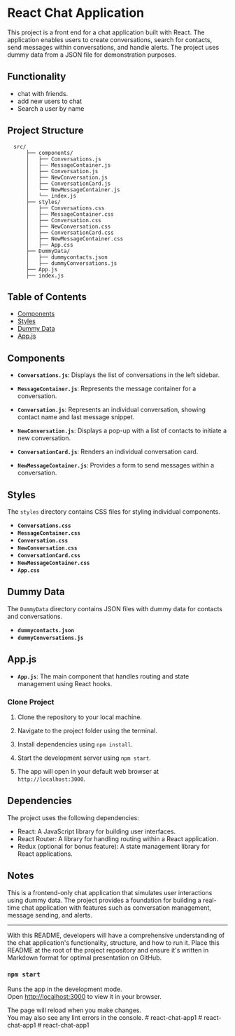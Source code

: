 # React Chat Application

This project is a front end for a chat application built with React. The application enables users to create conversations, search for contacts, send messages within conversations, and handle alerts. The project uses dummy data from a JSON file for demonstration purposes.


## Functionality

- chat with friends.
- add new users to chat
- Search a user by name






## Project Structure

      src/
          ├── components/
          │   ├── Conversations.js
          │   ├── MessageContainer.js
          │   ├── Conversation.js
          │   ├── NewConversation.js
          │   ├── ConversationCard.js
          │   └── NewMessageContainer.js
          │   └── index.js
          ├── styles/
          │   ├── Conversations.css
          │   ├── MessageContainer.css
          │   ├── Conversation.css
          │   ├── NewConversation.css
          │   ├── ConversationCard.css
          │   ├── NewMessageContainer.css
          │   ├── App.css
          ├── DummyData/
          │   ├── dummycontacts.json
          │   ├── dummyConversations.js
          ├── App.js
          ├── index.js




## Table of Contents

- [Components](#components)
- [Styles](#styles)
- [Dummy Data](#dummy-data)
- [App.js](#appjs)

## Components

- **`Conversations.js`**: Displays the list of conversations in the left sidebar.

- **`MessageContainer.js`**: Represents the message container for a conversation.

- **`Conversation.js`**: Represents an individual conversation, showing contact name and last message snippet.

- **`NewConversation.js`**: Displays a pop-up with a list of contacts to initiate a new conversation.

- **`ConversationCard.js`**: Renders an individual conversation card.

- **`NewMessageContainer.js`**: Provides a form to send messages within a conversation.

## Styles

The `styles` directory contains CSS files for styling individual components.

- **`Conversations.css`**
- **`MessageContainer.css`**
- **`Conversation.css`**
- **`NewConversation.css`**
- **`ConversationCard.css`**
- **`NewMessageContainer.css`**
- **`App.css`**

## Dummy Data

The `DummyData` directory contains JSON files with dummy data for contacts and conversations.

- **`dummycontacts.json`**
- **`dummyConversations.js`**

## App.js

- **`App.js`**: The main component that handles routing and state management using React hooks.

### Clone Project

1. Clone the repository to your local machine.

2. Navigate to the project folder using the terminal.

3. Install dependencies using `npm install`.

4. Start the development server using `npm start`.

5. The app will open in your default web browser at `http://localhost:3000`.

## Dependencies

The project uses the following dependencies:

- React: A JavaScript library for building user interfaces.
- React Router: A library for handling routing within a React application.
- Redux (optional for bonus feature): A state management library for React applications.

## Notes

This is a frontend-only chat application that simulates user interactions using dummy data. The project provides a foundation for building a real-time chat application with features such as conversation management, message sending, and alerts.

---

With this README, developers will have a comprehensive understanding of the chat application's functionality, structure, and how to run it. Place this README at the root of the project repository and ensure it's written in Markdown format for optimal presentation on GitHub.





### `npm start`

Runs the app in the development mode.\
Open [http://localhost:3000](http://localhost:3000) to view it in your browser.

The page will reload when you make changes.\
You may also see any lint errors in the console.
#   r e a c t - c h a t - a p p 1  
 #   r e a c t - c h a t - a p p 1  
 #   r e a c t - c h a t - a p p 1  
 